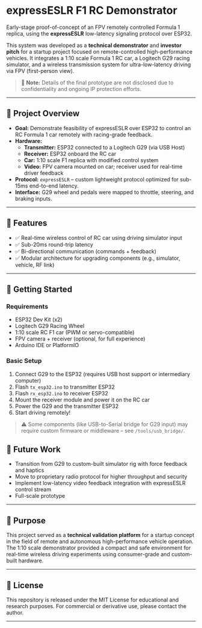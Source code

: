 # expressESLR F1 RC Demonstrator

Early-stage proof-of-concept of an FPV remotely controlled Formula 1 replica, using the **expressESLR** low-latency signaling protocol over ESP32.

This system was developed as a **technical demonstrator** and **investor pitch** for a startup project focused on remote-controlled high-performance vehicles. It integrates a 1:10 scale Formula 1 RC car, a Logitech G29 racing simulator, and a wireless transmission system for ultra-low-latency driving via FPV (first-person view).

> 🚧 **Note:** Details of the final prototype are not disclosed due to confidentiality and ongoing IP protection efforts.

---

## 🏁 Project Overview

- **Goal:** Demonstrate feasibility of expressESLR over ESP32 to control an RC Formula 1 car remotely with racing-grade feedback.
- **Hardware:**  
  - **Transmitter:** ESP32 connected to a Logitech G29 (via USB Host)  
  - **Receiver:** ESP32 onboard the RC car  
  - **Car:** 1:10 scale F1 replica with modified control system  
  - **Video:** FPV camera mounted on car; receiver used for real-time driver feedback
- **Protocol:** `expressESLR` – custom lightweight protocol optimized for sub-15ms end-to-end latency.
- **Interface:** G29 wheel and pedals were mapped to throttle, steering, and braking inputs.

---

## 🚗 Features

- ✅ Real-time wireless control of RC car using driving simulator input  
- ✅ Sub-20ms round-trip latency  
- ✅ Bi-directional communication (commands + feedback)  
- ✅ Modular architecture for upgrading components (e.g., simulator, vehicle, RF link)

---

## 🔧 Getting Started

### Requirements

- ESP32 Dev Kit (x2)
- Logitech G29 Racing Wheel
- 1:10 scale RC F1 car (PWM or servo-compatible)
- FPV camera + receiver (optional, for full experience)
- Arduino IDE or PlatformIO

### Basic Setup

1. Connect G29 to the ESP32 (requires USB host support or intermediary computer)
2. Flash `tx_esp32.ino` to transmitter ESP32
3. Flash `rx_esp32.ino` to receiver ESP32
4. Mount the receiver module and power it on the RC car
5. Power the G29 and the transmitter ESP32
6. Start driving remotely!

> ⚠️ Some components (like USB-to-Serial bridge for G29 input) may require custom firmware or middleware – see `/tools/usb_bridge/`.




## 🚀 Future Work

- Transition from G29 to custom-built simulator rig with force feedback and haptics
- Move to proprietary radio protocol for higher throughput and security
- Implement low-latency video feedback integration with expressESLR control stream
- Full-scale prototype

---

## 💼 Purpose

This project served as a **technical validation platform** for a startup concept in the field of remote and autonomous high-performance vehicle operation. The 1:10 scale demonstrator provided a compact and safe environment for real-time wireless driving experiments using consumer-grade and custom-built hardware.

---

## 📜 License

This repository is released under the MIT License for educational and research purposes. For commercial or derivative use, please contact the author.

---

